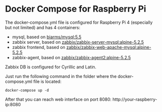 # Docker Compose for Raspberry Pi

The docker-compose.yml file is configured for Raspberry Pi 4 (especially but not limited) and has 4 containers:
- mysql, based on [biarms/mysql:5.5](https://hub.docker.com/r/biarms/mysql)
- zabbix server, based on [zabbix/zabbix-server-mysql:alpine-5.2.5](https://hub.docker.com/r/zabbix/zabbix-server-mysql)
- zabbix frontend, based on [zabbix/zabbix-web-apache-mysql:alpine-5.2.5](https://hub.docker.com/r/zabbix/zabbix-web-apache-mysql)
- zabbix-agent, based on [zabbix/zabbix-agent2:alpine-5.2.5](https://hub.docker.com/r/zabbix/zabbix-agent2)

Zabbix DB is configured for Cyrillic and Latin.

Just run the following command in the folder where the docker-compose.yml file is located:

<code>docker-compose up -d</code>

After that you can reach web interface on port 8080:
http://your-raspberry-ip:8080

